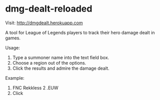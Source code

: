 # dmg-dealt-reloaded
Visit: http://dmgdealt.herokuapp.com

A tool for League of Legends players to track their hero damage dealt in games.

Usage: 
1. Type a summoner name into the text field box.
2. Choose a region out of the options.
3. Click the results and admire the damage dealt.

Example: 
1. FNC Rekkless 
2 .EUW 
3. Click
